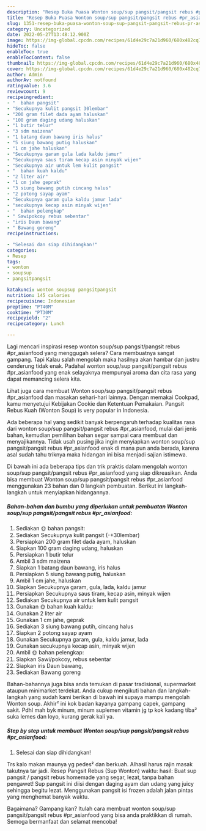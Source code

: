 ```yaml
---
description: "Resep Buka Puasa Wonton soup/sup pangsit/pangsit rebus #pr_asianfood, Lezat Sekali"
title: "Resep Buka Puasa Wonton soup/sup pangsit/pangsit rebus #pr_asianfood, Lezat Sekali"
slug: 1351-resep-buka-puasa-wonton-soup-sup-pangsit-pangsit-rebus-pr-asianfood-lezat-sekali
category: Uncategorized
date: 2022-05-27T13:48:12.900Z
image: https://img-global.cpcdn.com/recipes/61d4e29c7a21d960/680x482cq70/wonton-soupsup-pangsitpangsit-rebus-pr_asianfood-foto-resep-utama.jpg
hideToc: false
enableToc: true
enableTocContent: false
thumbnail: https://img-global.cpcdn.com/recipes/61d4e29c7a21d960/680x482cq70/wonton-soupsup-pangsitpangsit-rebus-pr_asianfood-foto-resep-utama.jpg
cover: https://img-global.cpcdn.com/recipes/61d4e29c7a21d960/680x482cq70/wonton-soupsup-pangsitpangsit-rebus-pr_asianfood-foto-resep-utama.jpg
author: Admin
authorAv: notfound
ratingvalue: 3.6
reviewcount: 9
recipeingredient:
- "  bahan pangsit"
- "Secukupnya kulit pangsit 30lembar"
- "200 gram filet dada ayam haluskan"
- "100 gram daging udang haluskan"
- "1 butir telur"
- "3 sdm maizena"
- "1 batang daun bawang iris halus"
- "5 siung bawang putig haluskan"
- "1 cm jahe haluskan"
- "Secukupnya garam gula lada kaldu jamur"
- "Secukupnya saus tiram kecap asin minyak wijen"
- "Secukupnya air untuk lem kulit pangsit"
- "  bahan kuah kaldu"
- "2 liter air"
- "1 cm jahe geprak"
- "3 siung bawang putih cincang halus"
- "2 potong sayap ayam"
- "Secukupnya garam gula kaldu jamur lada"
- "secukupnya kecap asin minyak wijen"
- "  bahan pelengkap"
- " Sawipokcoy rebus sebentar"
- "iris Daun bawang"
- " Bawang goreng"
recipeinstructions:

- "Selesai dan siap dihidangkan!"
categories:
- Resep
tags:
- wonton
- soupsup
- pangsitpangsit

katakunci: wonton soupsup pangsitpangsit 
nutrition: 145 calories
recipecuisine: Indonesian
preptime: "PT40M"
cooktime: "PT30M"
recipeyield: "2"
recipecategory: Lunch

---
```



Lagi mencari inspirasi resep wonton soup/sup pangsit/pangsit rebus #pr_asianfood yang menggugah selera? Cara membuatnya sangat gampang. Tapi Kalau salah mengolah maka hasilnya akan hambar dan justru cenderung tidak enak. Padahal wonton soup/sup pangsit/pangsit rebus #pr_asianfood yang enak selayaknya mempunyai aroma dan cita rasa yang dapat memancing selera kita.


Lihat juga cara membuat Wonton soup/sup pangsit/pangsit rebus #pr_asianfood dan masakan sehari-hari lainnya. Dengan memakai Cookpad, kamu menyetujui Kebijakan Cookie dan Ketentuan Pemakaian. Pangsit Rebus Kuah (Wonton Soup) is very popular in Indonesia.

Ada beberapa hal yang sedikit banyak berpengaruh terhadap kualitas rasa dari wonton soup/sup pangsit/pangsit rebus #pr_asianfood, mulai dari jenis bahan, kemudian pemilihan bahan segar sampai cara membuat dan menyajikannya. Tidak usah pusing jika ingin menyiapkan wonton soup/sup pangsit/pangsit rebus #pr_asianfood enak di mana pun anda berada, karena asal sudah tahu triknya maka hidangan ini bisa menjadi sajian istimewa.


Di bawah ini ada beberapa tips dan trik praktis dalam mengolah wonton soup/sup pangsit/pangsit rebus #pr_asianfood yang siap dikreasikan. Anda bisa membuat Wonton soup/sup pangsit/pangsit rebus #pr_asianfood menggunakan 23 bahan dan 0 langkah pembuatan. Berikut ini langkah-langkah untuk menyiapkan hidangannya.

<!--inarticleads1-->

##### Bahan-bahan dan bumbu yang diperlukan untuk pembuatan Wonton soup/sup pangsit/pangsit rebus #pr_asianfood:

1. Sediakan  🌞 bahan pangsit:
1. Sediakan Secukupnya kulit pangsit (-+30lembar)
1. Persiapkan 200 gram filet dada ayam, haluskan
1. Siapkan 100 gram daging udang, haluskan
1. Persiapkan 1 butir telur
1. Ambil 3 sdm maizena
1. Siapkan 1 batang daun bawang, iris halus
1. Persiapkan 5 siung bawang putig, haluskan
1. Ambil 1 cm jahe, haluskan
1. Siapkan Secukupnya garam, gula, lada, kaldu jamur
1. Persiapkan Secukupnya saus tiram, kecap asin, minyak wijen
1. Sediakan Secukupnya air untuk lem kulit pangsit
1. Gunakan  🌞 bahan kuah kaldu:
1. Gunakan 2 liter air
1. Gunakan 1 cm jahe, geprak
1. Sediakan 3 siung bawang putih, cincang halus
1. Siapkan 2 potong sayap ayam
1. Gunakan Secukupnya garam, gula, kaldu jamur, lada
1. Gunakan secukupnya kecap asin, minyak wijen
1. Ambil  🌞 bahan pelengkap:
1. Siapkan  Sawi/pokcoy, rebus sebentar
1. Siapkan iris Daun bawang,
1. Sediakan  Bawang goreng


Bahan-bahannya juga bisa anda temukan di pasar tradisional, supermarket ataupun minimarket terdekat. Anda cukup mengikuti bahan dan langkah-langkah yang sudah kami berikan di bawah ini supaya mampu mengolah Wonton soup. Akhir² ini kok badan kayanya gampang capek, gampang sakit. Pdhl mah byk minum, minum suplemen vitamin jg tp kok kadang tiba² suka lemes dan loyo, kurang gerak kali ya. 

<!--inarticleads2-->

##### Step by step untuk membuat Wonton soup/sup pangsit/pangsit rebus #pr_asianfood:


1. Selesai dan siap dihidangkan!

Trs kalo makan maunya yg pedes² dan berkuah. Alhasil harus rajin masak takutnya tar jadi. Resep Pangsit Rebus (Sup Wonton) waktu: hasil: Buat sup pangsit / pangsit rebus homemade yang segar, lezat, tanpa bahan pengawet! Sup pangsit ini diisi dengan daging ayam dan udang yang juicy sehingga begitu lezat. Menggunakan pangsit isi frozen adalah jalan pintas yang menghemat banyak waktu. 

Bagaimana? Gampang kan? Itulah cara membuat wonton soup/sup pangsit/pangsit rebus #pr_asianfood yang bisa anda praktikkan di rumah. Semoga bermanfaat dan selamat mencoba!
